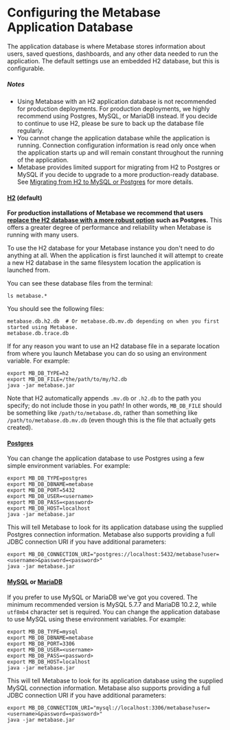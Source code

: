 # Configuring the Metabase Application Database

The application database is where Metabase stores information about users, saved questions, dashboards, and any other
data needed to run the application. The default settings use an embedded H2 database, but this is configurable.

##### Notes

- Using Metabase with an H2 application database is not recommended for production deployments. For production
  deployments, we highly recommend using Postgres, MySQL, or MariaDB instead. If you decide to continue to use H2,
  please be sure to back up the database file regularly.
- You cannot change the application database while the application is running. Connection configuration information is
  read only once when the application starts up and will remain constant throughout the running of the application.
- Metabase provides limited support for migrating from H2 to Postgres or MySQL if you decide to upgrade to a more
  production-ready database. See [Migrating from H2 to MySQL or Postgres](migrating-from-h2.md) for more details.

#### [H2](https://www.h2database.com/) (default)

**For production installations of Metabase we recommend that users [replace the H2 database with a more robust option](./migrating-from-h2.md) such as Postgres.** This offers a greater degree of performance and reliability when Metabase is running with many users.

To use the H2 database for your Metabase instance you don't need to do anything at all. When the application is first launched it will attempt to create a new H2 database in the same filesystem location the application is launched from.

You can see these database files from the terminal:

    ls metabase.*

You should see the following files:

    metabase.db.h2.db  # Or metabase.db.mv.db depending on when you first started using Metabase.
    metabase.db.trace.db

If for any reason you want to use an H2 database file in a separate location from where you launch Metabase you can do so using an environment variable. For example:

    export MB_DB_TYPE=h2
    export MB_DB_FILE=/the/path/to/my/h2.db
    java -jar metabase.jar

Note that H2 automatically appends `.mv.db` or `.h2.db` to the path you specify; do not include those in you path! In other words, `MB_DB_FILE` should be something like `/path/to/metabase.db`, rather than something like `/path/to/metabase.db.mv.db` (even though this is the file that actually gets created).

#### [Postgres](https://www.postgresql.org/)

You can change the application database to use Postgres using a few simple environment variables. For example:

    export MB_DB_TYPE=postgres
    export MB_DB_DBNAME=metabase
    export MB_DB_PORT=5432
    export MB_DB_USER=<username>
    export MB_DB_PASS=<password>
    export MB_DB_HOST=localhost
    java -jar metabase.jar

This will tell Metabase to look for its application database using the supplied Postgres connection information. Metabase also supports providing a full JDBC connection URI if you have additional parameters:

    export MB_DB_CONNECTION_URI="postgres://localhost:5432/metabase?user=<username>&password=<password>"
    java -jar metabase.jar

#### [MySQL](https://www.mysql.com/) or [MariaDB](https://www.mariadb.org/)

If you prefer to use MySQL or MariaDB we've got you covered. The minimum recommended version is MySQL 5.7.7 and MariaDB 10.2.2, while `utf8mb4` character set is required. You can change the application database to use MySQL using these environment variables. For example:

    export MB_DB_TYPE=mysql
    export MB_DB_DBNAME=metabase
    export MB_DB_PORT=3306
    export MB_DB_USER=<username>
    export MB_DB_PASS=<password>
    export MB_DB_HOST=localhost
    java -jar metabase.jar

This will tell Metabase to look for its application database using the supplied MySQL connection information. Metabase also supports providing a full JDBC connection URI if you have additional parameters:

    export MB_DB_CONNECTION_URI="mysql://localhost:3306/metabase?user=<username>&password=<password>"
    java -jar metabase.jar
